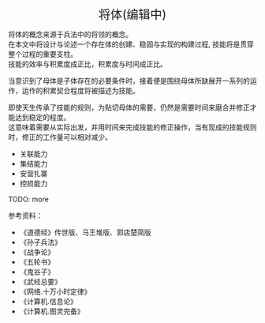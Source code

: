 <center><font size=5>将体(编辑中)</font></center>

将体的概念来源于兵法中的将领的概念。<br/>
在本文中将设计与论述一个存在体的创建、稳固与实现的构建过程, 技能将是贯穿整个过程的重要支柱。<br/>
技能的效率与积累度成正比，积累度与时间成正比。<br/>

当意识到了母体是子体存在的必要条件时，接着便是围绕母体所缺展开一系列的运作，运作的积累契合程度将被描述为技能。<br/>

即使天生传承了技能的规则，为贴切母体的需要，仍然是需要时间来磨合并修正才能达到稳定的程度。<br/>
这意味着需要从实际出发，并用时间来完成技能的修正操作，当有现成的技能规则时，修正的工作量可以相对减少。<br/>

* 关联能力
* 集结能力
* 安营扎寨
* 控损能力

TODO: more



参考资料：
* 《道德经》传世版、马王堆版、郭店楚简版
* 《孙子兵法》
* 《战争论》
* 《五轮书》
* 《鬼谷子》
* 《武经总要》
* 《网络.十万小时定律》
* 《计算机.信息论》
* 《计算机.图灵完备》

